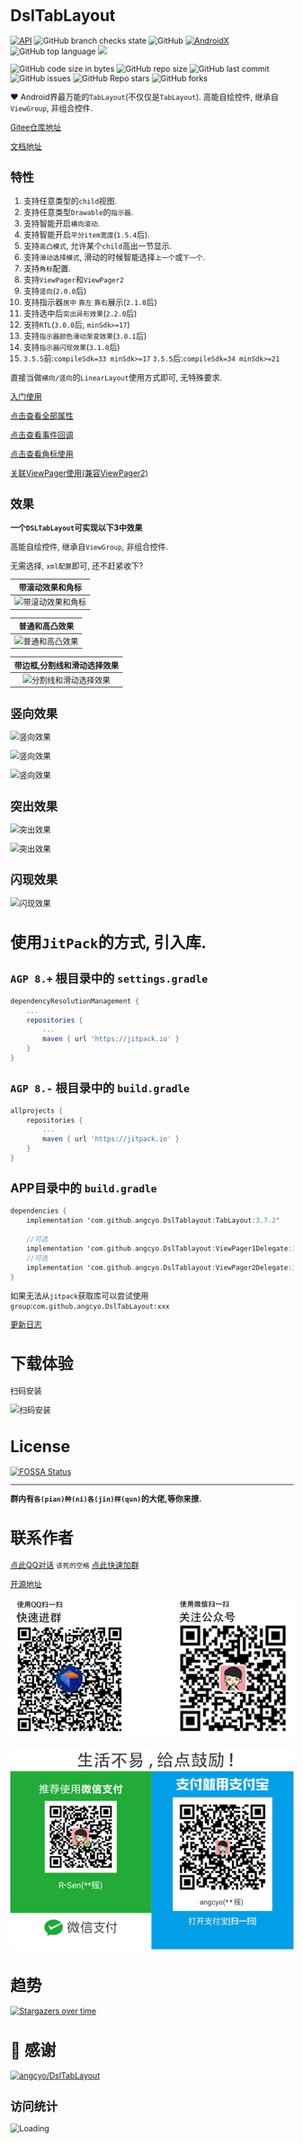 # DslTabLayout

[![API](https://img.shields.io/badge/API-14%2B-brightgreen.svg?style=flat)](https://android-arsenal.com/api?level=14) ![GitHub branch checks state](https://img.shields.io/github/checks-status/angcyo/DslTabLayout/master) ![GitHub](https://img.shields.io/github/license/angcyo/DslTabLayout) [![AndroidX](https://img.shields.io/badge/androidx-100%25-blue)](https://developer.android.google.cn/jetpack/androidx) ![GitHub top language](https://img.shields.io/github/languages/top/angcyo/DslTabLayout) [![](https://jitpack.io/v/angcyo/DslTablayout.svg)](https://jitpack.io/#angcyo/DslTablayout)

![GitHub code size in bytes](https://img.shields.io/github/languages/code-size/angcyo/DslTabLayout) ![GitHub repo size](https://img.shields.io/github/repo-size/angcyo/DslTabLayout) ![GitHub last commit](https://img.shields.io/github/last-commit/angcyo/DslTabLayout) ![GitHub issues](https://img.shields.io/github/issues/angcyo/DslTabLayout) ![GitHub Repo stars](https://img.shields.io/github/stars/angcyo/DslTabLayout?style=social) ![GitHub forks](https://img.shields.io/github/forks/angcyo/DslTabLayout?style=social)

:hearts: Android界最万能的`TabLayout`(不仅仅是`TabLayout`). 高能自绘控件, 继承自`ViewGroup`, 非组合控件.

[Gitee仓库地址](https://gitee.com/angcyo/DslTabLayout)

[文档地址](https://angcyo.gitee.io/doc)

## 特性

1. 支持任意类型的`child`视图.
2. 支持任意类型`Drawable`的`指示器`.
3. 支持智能开启`横向滚动`.
4. 支持智能开启`平分item宽度`(`1.5.4`后).
5. 支持`高凸模式`, 允许某个`child`高出一节显示.
6. 支持`滑动选择模式`, 滑动的时候智能选择`上一个`或`下一个`.
7. 支持`角标`配置.
8. 支持`ViewPager`和`ViewPager2`
9. 支持`竖向`(`2.0.0`后)
10. 支持指示器`居中` `靠左` `靠右`展示(`2.1.0`后)
11. 支持选中后`突出异形效果`(`2.2.0`后)
12. 支持`RTL`(`3.0.0`后, `minSdk>=17`)
13. 支持`指示器颜色滑动渐变效果`(`3.0.1`后)
14. 支持`指示器闪现效果`(`3.1.0`后)
15. `3.5.5`前:`compileSdk=33 minSdk>=17` `3.5.5`后:`compileSdk=34 minSdk>=21`

直接当做`横向/竖向`的`LinearLayout`使用方式即可, 无特殊要求.

[入门使用](https://github.com/angcyo/DslTabLayout/wiki/%E5%85%A5%E9%97%A8%E4%BD%BF%E7%94%A8)

[点击查看全部属性](https://github.com/angcyo/DslTabLayout/wiki/%E5%B1%9E%E6%80%A7%E5%A4%A7%E5%85%A8)

[点击查看事件回调](https://github.com/angcyo/DslTabLayout/wiki/Item%E9%80%89%E4%B8%AD%E4%BA%8B%E4%BB%B6)

[点击查看角标使用](https://github.com/angcyo/DslTabLayout/wiki/%E8%A7%92%E6%A0%87)

[关联ViewPager使用(兼容ViewPager2)](https://github.com/angcyo/DslTabLayout/wiki/ViewPager1%E5%92%8CViewPager2)

## 效果

**一个`DSLTabLayout`可实现以下3中效果**

高能自绘控件, 继承自`ViewGroup`, 非组合控件.

无需选择, `xml配置`即可, 还不赶紧收下?

|带滚动效果和角标|
|:--:|
|![带滚动效果和角标](png/tab_sliding.gif)|

|普通和高凸效果|
|:--:|
|![普通和高凸效果](png/tab_common.gif)|

|带边框,分割线和滑动选择效果|
|:--:|
|![分割线和滑动选择效果](png/tab_segment.gif)|

## 竖向效果

![竖向效果](png/tab_sliding_vertical.png)

![竖向效果](png/tab_common_vertical.png)

![竖向效果](png/tab_segment_vertical.png)

## 突出效果

![突出效果](png/tab_highlight_vertical.png)

![突出效果](png/tab_highlight_horizontal.png)

## 闪现效果

![闪现效果](png/flash.gif)

# 使用`JitPack`的方式, 引入库.

## `AGP 8.+` 根目录中的 `settings.gradle`

```groovy
dependencyResolutionManagement {
    ...
    repositories {
        ...
        maven { url 'https://jitpack.io' }
    }
}
```

## `AGP 8.-` 根目录中的 `build.gradle`

```groovy
allprojects {
    repositories {
        ...
        maven { url 'https://jitpack.io' }
    }
}
```

## APP目录中的 `build.gradle`

```kotlin
dependencies {
    implementation 'com.github.angcyo.DslTablayout:TabLayout:3.7.2'

    //可选
    implementation 'com.github.angcyo.DslTablayout:ViewPager1Delegate:3.7.2'
    //可选
    implementation 'com.github.angcyo.DslTablayout:ViewPager2Delegate:3.7.2'
}
```

如果无法从`jitpack`获取库可以尝试使用`group`:`com.github.angcyo.DslTabLayout:xxx`


[更新日志](https://github.com/angcyo/DslTabLayout/blob/master/CHANGELOG.md)

# 下载体验

扫码安装

![扫码安装](png/qrcode.png)

# License

[![FOSSA Status](https://app.fossa.com/api/projects/git%2Bgithub.com%2Fangcyo%2FDslTabLayout.svg?type=large)](https://app.fossa.com/projects/git%2Bgithub.com%2Fangcyo%2FDslTabLayout?ref=badge_large)

---
**群内有`各(pian)种(ni)各(jin)样(qun)`的大佬,等你来撩.**

# 联系作者

[点此QQ对话](http://wpa.qq.com/msgrd?v=3&uin=664738095&site=qq&menu=yes)  `该死的空格`    [点此快速加群](https://shang.qq.com/wpa/qunwpa?idkey=cbcf9a42faf2fe730b51004d33ac70863617e6999fce7daf43231f3cf2997460)

[开源地址](https://github.com/angcyo/DslTabLayout)

![扫码进群](https://raw.githubusercontent.com/angcyo/res/master/code/all_in1.jpg)

![给点鼓励](https://raw.githubusercontent.com/angcyo/res/master/code/all_in2.jpg)

# 趋势

[![Stargazers over time](https://starchart.cc/angcyo/DslTabLayout.svg)](https://starchart.cc/angcyo/DslTabLayout)

# 👏 感谢

[![angcyo/DslTabLayout](https://reporoster.com/stars/angcyo/DslTabLayout)](https://github.com/angcyo/DslTabLayout/stargazers)

## 访问统计
<img height="30px" src = "https://profile-counter.glitch.me/DslTabLayout/count.svg" alt ="Loading">
